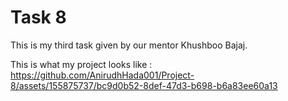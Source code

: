 # Task 8

This is my third task given by our mentor Khushboo Bajaj.

This is what my project looks like :
https://github.com/AnirudhHada001/Project-8/assets/155875737/bc9d0b52-8def-47d3-b698-b6a83ee60a13
